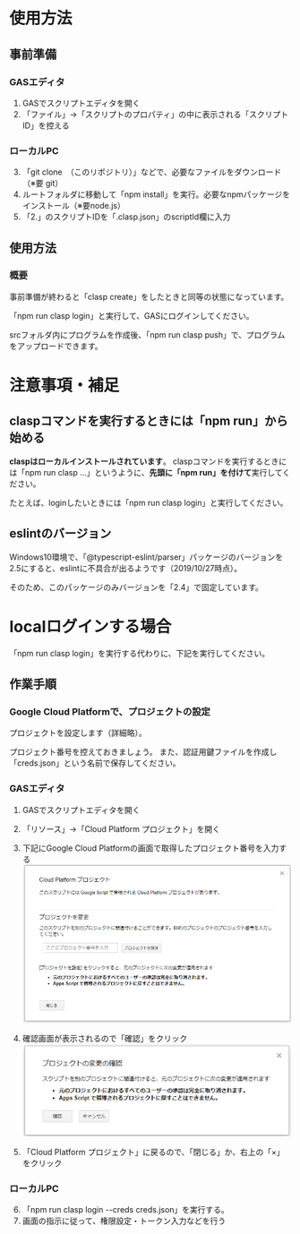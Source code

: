 
# 使用方法

## 事前準備
### GASエディタ
1. GASでスクリプトエディタを開く
2. 「ファイル」→「スクリプトのプロパティ」の中に表示される「スクリプトID」を控える

### ローカルPC
3. 「git clone　（このリポジトリ）」などで、必要なファイルをダウンロード（※要 git）
4. ルートフォルダに移動して「npm install」を実行。必要なnpmパッケージをインストール（※要node.js）
5. 「2.」のスクリプトIDを「.clasp.json」のscriptId欄に入力

## 使用方法
### 概要
事前準備が終わると「clasp create」をしたときと同等の状態になっています。

「npm run clasp login」と実行して、GASにログインしてください。

srcフォルダ内にプログラムを作成後、「npm run clasp push」で、プログラムをアップロードできます。

# 注意事項・補足
## claspコマンドを実行するときには「npm run」から始める

**claspはローカルインストールされています**。
claspコマンドを実行するときには「npm run clasp ...」というように、**先頭に「npm run」を付けて**実行してください。

たとえば、loginしたいときには「npm run clasp login」と実行してください。

## eslintのバージョン

Windows10環境で、「@typescript-eslint/parser」パッケージのバージョンを2.5にすると、eslintに不具合が出るようです（2019/10/27時点）。

そのため、このパッケージのみバージョンを「2.4」で固定しています。

# localログインする場合

「npm run clasp login」を実行する代わりに、下記を実行してください。

## 作業手順
### Google Cloud Platformで、プロジェクトの設定

プロジェクトを設定します（詳細略）。

プロジェクト番号を控えておきましょう。
また、認証用鍵ファイルを作成し「creds.json」という名前で保存してください。

### GASエディタ

1. GASでスクリプトエディタを開く
2. 「リソース」→「Cloud Platform プロジェクト」を開く
3. 下記にGoogle Cloud Platformの画面で取得したプロジェクト番号を入力する
![](img/2019-10-27-08-45-05.png)

4. 確認画面が表示されるので「確認」をクリック
![](img/2019-10-27-15-51-12.png)

5. 「Cloud Platform プロジェクト」に戻るので、「閉じる」か、右上の「×」をクリック

### ローカルPC

6. 「npm run clasp login --creds creds.json」を実行する。
7. 画面の指示に従って、権限設定・トークン入力などを行う

